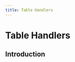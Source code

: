 ```yaml
---
title: Table Handlers
---
```


# Table Handlers

<div class="documentation__toc"></div>

## Introduction

